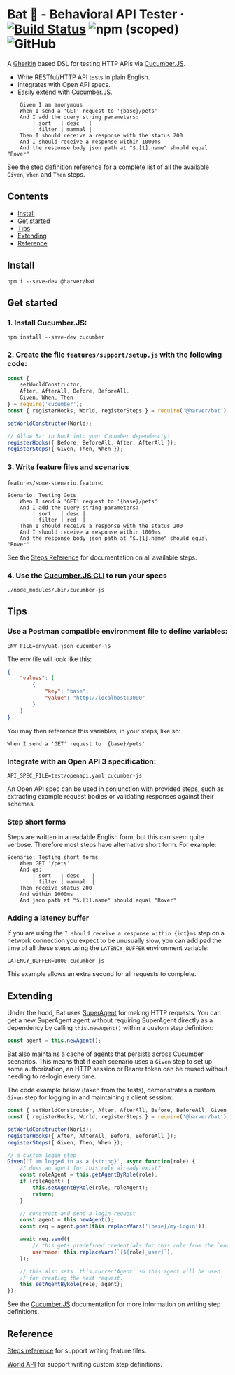 Bat 🦇 - Behavioral API Tester &middot; [![Build Status](https://travis-ci.org/harver-engineering/bat.svg?branch=master)](https://travis-ci.org/harver-engineering/bat) ![npm (scoped)](https://img.shields.io/npm/v/@harver/bat) ![GitHub](https://img.shields.io/github/license/harver-engineering/bat)
==============================

A [Gherkin](https://docs.cucumber.io/gherkin/) based DSL for testing HTTP APIs via [Cucumber.JS](https://github.com/cucumber/cucumber-js).

* Write RESTful/HTTP API tests in plain English.
* Integrates with Open API specs.
* Easily extend with [Cucumber.JS](https://github.com/cucumber/cucumber-js).

```gherkin
    Given I am anonymous
    When I send a 'GET' request to '{base}/pets'
    And I add the query string parameters:
        | sort   | desc   |
        | filter | mammal |
    Then I should receive a response with the status 200
    And I should receive a response within 1000ms
    And the response body json path at "$.[1].name" should equal "Rover"
```

See the [step definition reference](./docs/step-reference.md) for a complete
list of all the available `Given`, `When` and `Then` steps.

## Contents

 * [Install](#install)
 * [Get started](#get-started)
 * [Tips](#tips)
 * [Extending](#extending)
 * [Reference](#reference)

## Install

```
npm i --save-dev @harver/bat
```

## Get started

### 1. Install Cucumber.JS:

`npm install --save-dev cucumber`

### 2. Create the file `features/support/setup.js` with the following code:

```javascript
const {
    setWorldConstructor,
    After, AfterAll, Before, BeforeAll,
    Given, When, Then
} = require('cucumber');
const { registerHooks, World, registerSteps } = require('@harver/bat');

setWorldConstructor(World);

// Allow Bat to hook into your Cucumber dependencty:
registerHooks({ Before, BeforeAll, After, AfterAll });
registerSteps({ Given, Then, When });
```

### 3. Write feature files and scenarios

`features/some-scenario.feature`:

```gherkin
Scenario: Testing Gets
    When I send a 'GET' request to '{base}/pets'
    And I add the query string parameters:
        | sort   | desc |
        | filter | red  |
    Then I should receive a response with the status 200
    And I should receive a response within 1000ms
    And the response body json path at "$.[1].name" should equal "Rover"
```

See the [Steps Reference](./docs/step-reference.md) for documentation on all available steps.

### 4. Use the [Cucumber.JS CLI](https://github.com/cucumber/cucumber-js/blob/master/docs/cli.md) to run your specs

`./node_modules/.bin/cucumber-js`

## Tips

### Use a Postman compatible environment file to define variables:

`ENV_FILE=env/uat.json cucumber-js`

The env file will look like this:

```json
{
    "values": [
        {
            "key": "base",
            "value": "http://localhost:3000"
        }
    ]
}
```

You may then reference this variables, in your steps, like so:

```gherkin
When I send a 'GET' request to '{base}/pets'
```

### Integrate with an Open API 3 specification:

`API_SPEC_FILE=test/openapi.yaml cucumber-js`

An Open API spec can be used in conjunction with provided steps, such as
extracting example request bodies or validating responses against their
schemas.

### Step short forms

Steps are written in a readable English form, but this can seem quite verbose. Therefore most steps have alternative short form. For example:

```gherkin
Scenario: Testing short forms
    When GET '/pets'
    And qs:
        | sort   | desc    |
        | filter | mammal  |
    Then receive status 200
    And within 1000ms
    And json path at "$.[1].name" should equal "Rover"
```

### Adding a latency buffer

If you are using the `I should receive a response within {int}ms` step on a network connection you expect to be unusually slow,
you can add pad the time of all these steps using the `LATENCY_BUFFER` environment variable:

`LATENCY_BUFFER=1000 cucumber-js`

This example allows an extra second for all requests to complete.

## Extending

Under the hood, Bat uses [SuperAgent](https://visionmedia.github.io/superagent/) for making HTTP requests. You can get a new SuperAgent agent without requiring SuperAgent directly as a dependency by calling `this.newAgent()` within a custom
step definition:

```javascript
const agent = this.newAgent();
```

Bat also maintains a cache of agents that persists across Cucumber scenarios. This
means that if each scenario uses a `Given` step to set up some authorization, an HTTP session or Bearer token can be reused without needing to re-login every time.

The code example below (taken from the tests), demonstrates a custom `Given` step
for logging in and maintaining a client session:

```javascript
const { setWorldConstructor, After, AfterAll, Before, BeforeAll, Given, When, Then } = require('cucumber');
const { registerHooks, World, registerSteps } = require('@harver/bat');

setWorldConstructor(World);
registerHooks({ After, AfterAll, Before, BeforeAll });
registerSteps({ Given, Then, When });

// a custom login step
Given('I am logged in as a {string}', async function(role) {
    // does an agent for this role already exist?
    const roleAgent = this.getAgentByRole(role);
    if (roleAgent) {
        this.setAgentByRole(role, roleAgent);
        return;
    }

    // construct and send a login request
    const agent = this.newAgent();
    const req = agent.post(this.replaceVars('{base}/my-login'));

    await req.send({
        // this gets predefined credentials for this role from the `env/dev.json` file
        username: this.replaceVars(`{${role}_user}`),
    });

    // this also sets `this.currentAgent` so this agent will be used
    // for creating the next request.
    this.setAgentByRole(role, agent);
});
```

See the [Cucumber.JS](https://github.com/cucumber/cucumber-js/blob/master/docs/support_files/step_definitions.md) documentation for more information on writing step definitions.


## Reference

[Steps reference](./docs/step-reference.md) for support writing feature files.

[World API](./docs/world-api.md) for support writing custom step definitions.
